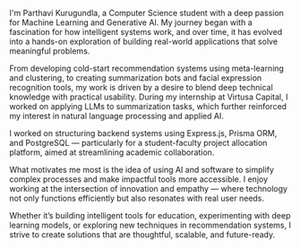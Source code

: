 I'm Parthavi Kurugundla, a Computer Science student with a deep passion for Machine Learning and Generative AI. My journey began with a fascination for how intelligent systems work, and over time, it has evolved into a hands-on exploration of building real-world applications that solve meaningful problems.

From developing cold-start recommendation systems using meta-learning and clustering, to creating summarization bots and facial expression recognition tools, my work is driven by a desire to blend deep technical knowledge with practical usability. During my internship at Virtusa Capital, I worked on applying LLMs to summarization tasks, which further reinforced my interest in natural language processing and applied AI.

I worked on structuring backend systems using Express.js, Prisma ORM, and PostgreSQL — particularly for a student-faculty project allocation platform, aimed at streamlining academic collaboration.

What motivates me most is the idea of using AI and software to simplify complex processes and make impactful tools more accessible. I enjoy working at the intersection of innovation and empathy — where technology not only functions efficiently but also resonates with real user needs.

Whether it’s building intelligent tools for education, experimenting with deep learning models, or exploring new techniques in recommendation systems, I strive to create solutions that are thoughtful, scalable, and future-ready.

